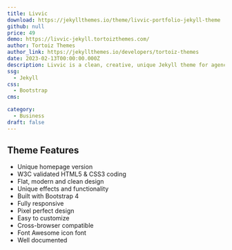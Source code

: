 ```yaml
---
title: Livvic
download: https://jekyllthemes.io/theme/livvic-portfolio-jekyll-theme
github: null
price: 49
demo: https://livvic-jekyll.tortoizthemes.com/
author: Tortoiz Themes
author_link: https://jekyllthemes.io/developers/tortoiz-themes
date: 2023-02-13T00:00:00.000Z
description: Livvic is a clean, creative, unique Jekyll theme for agency and personal portfolio websites.
ssg:
  - Jekyll
css:
  - Bootstrap
cms:

category:
  - Business
draft: false
---
```

## Theme Features
- Unique homepage version
- W3C validated HTML5 & CSS3 coding
- Flat, modern and clean design
- Unique effects and functionality
- Built with Bootstrap 4
- Fully responsive
- Pixel perfect design
- Easy to customize
- Cross-browser compatible
- Font Awesome icon font
- Well documented